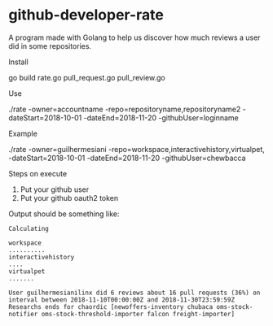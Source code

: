 # github-developer-rate

A program made with Golang to help us discover how much reviews a user did in some repositories.

Install

go build rate.go pull_request.go pull_review.go

Use

./rate -owner=accountname -repo=repositoryname,repositoryname2 -dateStart=2018-10-01 -dateEnd=2018-11-20 -githubUser=loginname

Example

./rate -owner=guilhermesiani -repo=workspace,interactivehistory,virtualpet, -dateStart=2018-10-01 -dateEnd=2018-11-20 -githubUser=chewbacca

Steps on execute

1) Put your github user
2) Put your github oauth2 token

Output should be something like:

```
Calculating 

workspace
..........
interactivehistory
....
virtualpet
.......

User guilhermesianilinx did 6 reviews about 16 pull requests (36%) on interval between 2018-11-10T00:00:00Z and 2018-11-30T23:59:59Z
Researchs ends for chaordic [newoffers-inventory chubaca oms-stock-notifier oms-stock-threshold-importer falcon freight-importer]
```
